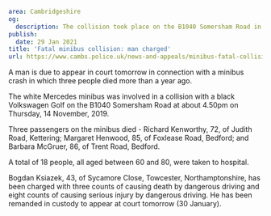 ```yaml
area: Cambridgeshire
og:
  description: The collision took place on the B1040 Somersham Road in November, 2019
publish:
  date: 29 Jan 2021
title: 'Fatal minibus collision: man charged'
url: https://www.cambs.police.uk/news-and-appeals/minibus-fatal-collision-man-charged
```

A man is due to appear in court tomorrow in connection with a minibus crash in which three people died more than a year ago.

The white Mercedes minibus was involved in a collision with a black Volkswagen Golf on the B1040 Somersham Road at about 4.50pm on Thursday, 14 November, 2019.

Three passengers on the minibus died - Richard Kenworthy, 72, of Judith Road, Kettering; Margaret Henwood, 85, of Foxlease Road, Bedford; and Barbara McGruer, 86, of Trent Road, Bedford.

A total of 18 people, all aged between 60 and 80, were taken to hospital.

Bogdan Ksiazek, 43, of Sycamore Close, Towcester, Northamptonshire, has been charged with three counts of causing death by dangerous driving and eight counts of causing serious injury by dangerous driving. He has been remanded in custody to appear at court tomorrow (30 January).

